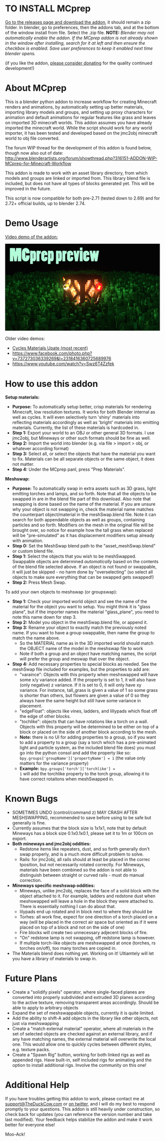 TO INSTALL MCprep
======

[Go to the releases page and download the addon](https://github.com/TheDuckCow/MCprep/releases), it should remain a zip folder. In blender, go to preferences, then the addons tab, and at the bottom of the window install from file. Select the .zip file. **NOTE:** _Blender may not automatically enable the addon. If the MCprep addon is not already shown in the window after installing, search for it at left and then ensure the checkbox is enabled. Save user preferences to keep it enabled next time blender opens._

(if you like the addon, [please consider donating](http://bit.ly/donate2TheDuckCow) for the quality continued development!)

About MCprep
======

This is a blender python addon to increase workflow for creating Minecraft renders and animations, by automatically setting up better materials, importing library models and groups, and setting up proxy characters for animation and default animations for regular features like grass and leaves on imported 3D minecraft worlds. This addon assumes you have already imported the minecraft world. While the script should work for any world importer, it has been tested and developed based on the jmc2obj minecraft world to obj file converted.

The forum WIP thread for the development of this addon is found below, though now also out of date:
http://www.blenderartists.org/forum/showthread.php?316151-ADDON-WIP-MCprep-for-Minecraft-Workflow

This addon is made to work with an asset library directory, from which models and groups are linked or imported from. This library blend file is included, but does not have all types of blocks generated yet. This will be improved in the future.

This script is now compatible for both pre-2.71 (tested down to 2.69) and for 2.72+ official builds, up to blender 2.74.

Demo Usage
======

[Video demo of the addon:](https://www.youtube.com/watch?v=Nax7iuCTovk)

[![Alt text](/referenceThumnail.png?raw=true "Video Preview")](https://www.youtube.com/watch?v=Nax7iuCTovk)

Older video demos:
- [Cycles Materials Upate (most recent)](https://www.youtube.com/watch?v=MRuPRnfdzfI)
- https://www.facebook.com/photo.php?v=737273036339269&l=2318416360725689976
- https://www.youtube.com/watch?v=Swz6T4Zzfek

How to use this addon
======

**Setup materials:**
- **Purpose:** To automatically setup better, crisp materials for rendering Minecraft, low resolution textures. It works for both Blender internal as well as cycles. It will even selectively turn 'shiny' materials into reflecting materials accordingly as well as 'bright' materials into emitting materials. Currently, the list of these materials is hardcoded in.
- **Step 1:** Export your world to an OBJ or other general 3D formats. I use jmc2obj, but Mineways or other such formats should be fine as well.
- **Step 2:** Import the world into blender (e.g. via file > import > obj, or whatever according format)
- **Step 3:** Select all, or select the objects that have the material you want to fix. Materials can be all separate objects or the same object, it does not matter.
- **Step 4:** Under the MCprep panl, press "Prep Materials".

**Meshswap:**
- **Purpose:** To automatically swap in extra assets such as 3D grass, light emitting torches and lamps, and so forth. Note that all the objects to be swapped in are in the blend file part of this download. Also note that swapping is done based on the name of the material. If you are unsure why your object is not swapping in, check the material name matches the counterpart object/material in the meshSwap.blend file. Note it can search for both appendable objects as well as groups, containing particles and so forth. Modifiers on the mesh in the original file will be brought over, so notice for example how the tall grass when replaced will be "pre-simulated" as it has displacement modifiers setup already with animation.
- **Step 0:** Set the MeshSwap blend path to the "asset_meshSwap.blend" or custom blend file.
- **Step 1:** Select the objects that you wish to be meshSwapped. Swappable objects are determined *automatically* based on the contents of the blend file selected above. If an object is not found or swappable, it will just be skipped - no harm done by "overselecting" (so select all objects to make sure everything that can be swapped gets swapped!)
- **Step 2:** Press Mesh Swap.

To add your own objects to meshswap (or groupswap):
- **Step 1:** Check your imported world object and see the name of the material for the object you want to setup. You might think it is "glass plane", but if the importer names the material "glass_plane", you need to note this name down for step 3.
- **Step 2:** Model you object in the meshSwap.blend file, or append it.
- **Step 3:** Rename your object to exactly match the previously noted name. If you want to have a group swappable, then name the group to match the name above.  
  * So the MATERIAL name as in the 3D imported world should match the OBJECT name of the model in the meshswap file to work  
  * Note if both a group and an object have matching names, the script will prefer the group and meswap that over the object.  
- **Step 4:** Add necessary properties to special blocks as needed. See the meshSwap file included for examples, but the properties to add are:  
  * "varaince": Objects with this property when meshswapped will have some x/y variance added. If the property is set to 1, it will also have (only negative) z variance. If it is set to 0, it will only have xy variance. For instance, tall_grass is given a value of 1 so some grass is shorter than others, but flowers are given a value of 0 so they always have the same height but still have some variance in placement.
  * "edgeFloat": objects like vines, ladders, and lillypads which float off the edge of other blocks.  
  * "tochlike": objects that can have rotations like a torch on a wall. Objects with this property will be determined to be either on top of a block or placed on the side of another block according to the mesh.
  * **Note:** there is no UI for adding properties to a group, so if you want to add a property to a group (say a torch which has a pre-animated light and particle system, as the included blend file does) you must go into the python consol and add the property like so:  <code>bpy.groups['groupName']['propertyName'] = 1</code>  (the value only matters for the variance property)
  * **Example:** <code>bpy.groups['torch']['torchlike'] = 1</code> will add the torchlike property to the torch group, allowing it to have correct rotaitons when meshSwapped in.


Known Bugs
======
- SOMETIMES UNDO (control/command z) MAY CRASH AFTER MESHSWAPPING, recommended to save before using to be safe but generally is fine.
- Currently assumes that the block size is 1x1x1, note that by default Mineways has a block size 0.1x0.1x0.1, please set it to 1m or 100cm on export. 
- **Both mineways and jmc2obj oddities:**
  - Redstone items like repeaters, dust, and so forth generally don't swap properly, and is a much more difficult problem to solve.
  - Rails: for jmc2obj, all rails should at least be placed in the correc tposition, but not necessarily rotated correctly. For Mineways, materials have been combined so the addon is not able to distinguish between straight or curved rails - must do manual correction.
- **Mineways specific meshswap oddities:**
  - Mineways, unlike jmc2obj, replaces the face of a solid block with the object attached to it. For example, ladders and redstone dust when meshswapped will leave a hole in the block they were attached to. There is essentially nothing I can do about that.
  - lilypads end up rotated and in block next to where they should be
  - Torhes: all work fine, expect for one direction of a torch placed on a way (will be placed in the correct air space but oriented as if it were placed on top of a block and not on the side of one)
  - Fire blocks will create two unnecessary adjecent blocks of fire.
  - "On" redstone lamp is not swapping, off redstone lamp is however.
  - If multiple torch-like objects are meshswapped at once (torches, rs torches on/off), too many torches are copied in.
- The Materials blend does nothing yet. Working on it! Ultiamtely will let you have a library of materials to swap in.


Future Plans
======
- Create a "solidify pixels" operator, where single-faced planes are converted into properly subdivided and extruded 3D planes according to the active texture, removing transparent areas accordingly. Should be able to apply to arbitrary objects
- Expand the set of meshswappable objects, currently it is quite limited. 
- Add the ability to shift-A add objects in the library like other objects, not just via meshswapping
- Create a "match external material" operator, where all materials in the set of selected objects are checked against an external library, and if any have matching names, the external material will overwrite the local one. This would allow one to quickly cycles between different styles, e.g. texture packs.
- Create a "Spawn Rig" button, working for both linked rigs as well as appended rigs. Have built-in, self included rigs for animating and the option to install additional rigs. Involve the community on this one!


Additional Help
======

If you have troubles getting this addon to work, please contact me at support@TheDuckCow.com or [on twitter](https://twitter.com/TheDuckCow), and I will do my best to respond promptly to your questions. This addon is still heavily under construction, so check back for updates (you can reference the version number and take last modified). Your feedback helps stabilize the addon and make it work better for everyone else!

Moo-Ack!
